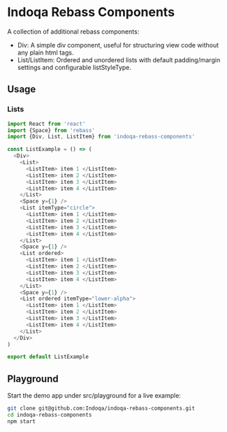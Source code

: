 # Indoqa Rebass Components

A collection of additional rebass components:

  * Div: A simple div component, useful for structuring view code without any plain html tags.
  * List/ListItem: Ordered and unordered lists with default padding/margin settings and configurable listStyleType. 

## Usage

### Lists

```javascript
import React from 'react'
import {Space} from 'rebass'
import {Div, List, ListItem} from 'indoqa-rebass-components'

const ListExample = () => (
  <Div>
    <List>
      <ListItem> item 1 </ListItem>
      <ListItem> item 2 </ListItem>
      <ListItem> item 3 </ListItem>
      <ListItem> item 4 </ListItem>
    </List>
    <Space y={1} />
    <List itemType="circle">
      <ListItem> item 1 </ListItem>
      <ListItem> item 2 </ListItem>
      <ListItem> item 3 </ListItem>
      <ListItem> item 4 </ListItem>
    </List>
    <Space y={1} />
    <List ordered>
      <ListItem> item 1 </ListItem>
      <ListItem> item 2 </ListItem>
      <ListItem> item 3 </ListItem>
      <ListItem> item 4 </ListItem>
    </List>
    <Space y={1} />
    <List ordered itemType="lower-alpha">
      <ListItem> item 1 </ListItem>
      <ListItem> item 2 </ListItem>
      <ListItem> item 3 </ListItem>
      <ListItem> item 4 </ListItem>
    </List>
  </Div>
)

export default ListExample
```

## Playground

Start the demo app under src/playground for a live example:
```bash
git clone git@github.com:Indoqa/indoqa-rebass-components.git
cd indoqa-rebass-components
npm start
```
